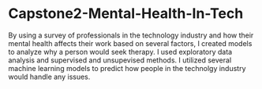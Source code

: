 # Capstone2-Mental-Health-In-Tech
By using a survey of professionals in the technology industry and how their mental health affects their work based on several factors, I created models to analyze why a person would seek therapy. I used exploratory data analysis and supervised and unsupevised methods. I utilized several machine learning models to predict how people in the technolgy industry would handle any issues.

